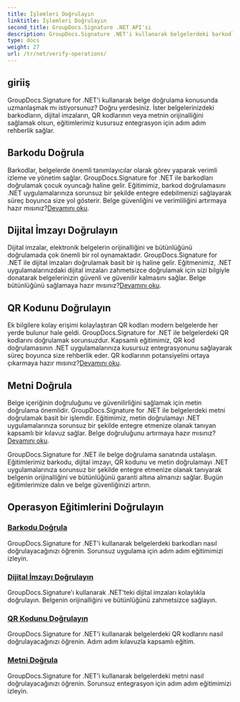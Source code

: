 ```yaml
---
title: İşlemleri Doğrulayın
linktitle: İşlemleri Doğrulayın
second_title: GroupDocs.Signature .NET API'si
description: GroupDocs.Signature .NET'i kullanarak belgelerdeki barkodları, dijital imzaları, QR kodlarını ve metinleri nasıl doğrulayacağınızı öğrenin. Kusursuz entegrasyon için adım adım eğitimler.
type: docs
weight: 27
url: /tr/net/verify-operations/
---
```

## giriiş

GroupDocs.Signature for .NET'i kullanarak belge doğrulama konusunda uzmanlaşmak mı istiyorsunuz? Doğru yerdesiniz. İster belgelerinizdeki barkodların, dijital imzaların, QR kodlarının veya metnin orijinalliğini sağlamak olsun, eğitimlerimiz kusursuz entegrasyon için adım adım rehberlik sağlar.

## Barkodu Doğrula
 Barkodlar, belgelerde önemli tanımlayıcılar olarak görev yaparak verimli izleme ve yönetim sağlar. GroupDocs.Signature for .NET ile barkodları doğrulamak çocuk oyuncağı haline gelir. Eğitimimiz, barkod doğrulamasını .NET uygulamalarınıza sorunsuz bir şekilde entegre edebilmenizi sağlayarak süreç boyunca size yol gösterir. Belge güvenliğini ve verimliliğini artırmaya hazır mısınız?[Devamını oku](./verify-barcode/).

## Dijital İmzayı Doğrulayın
Dijital imzalar, elektronik belgelerin orijinalliğini ve bütünlüğünü doğrulamada çok önemli bir rol oynamaktadır. GroupDocs.Signature for .NET ile dijital imzaları doğrulamak basit bir iş haline gelir. Eğitmenimiz, .NET uygulamalarınızdaki dijital imzaları zahmetsizce doğrulamak için sizi bilgiyle donatarak belgelerinizin güvenli ve güvenilir kalmasını sağlar. Belge bütünlüğünü sağlamaya hazır mısınız?[Devamını oku](./verify-digital/).

## QR Kodunu Doğrulayın
 Ek bilgilere kolay erişimi kolaylaştıran QR kodları modern belgelerde her yerde bulunur hale geldi. GroupDocs.Signature for .NET ile belgelerdeki QR kodlarını doğrulamak sorunsuzdur. Kapsamlı eğitimimiz, QR kod doğrulamasının .NET uygulamalarınıza kusursuz entegrasyonunu sağlayarak süreç boyunca size rehberlik eder. QR kodlarının potansiyelini ortaya çıkarmaya hazır mısınız?[Devamını oku](./verify-qr-code/).

## Metni Doğrula
Belge içeriğinin doğruluğunu ve güvenilirliğini sağlamak için metin doğrulama önemlidir. GroupDocs.Signature for .NET ile belgelerdeki metni doğrulamak basit bir işlemdir. Eğitimimiz, metin doğrulamayı .NET uygulamalarınıza sorunsuz bir şekilde entegre etmenize olanak tanıyan kapsamlı bir kılavuz sağlar. Belge doğruluğunu artırmaya hazır mısınız?[Devamını oku](./verify-text/).

GroupDocs.Signature for .NET ile belge doğrulama sanatında ustalaşın. Eğitimlerimiz barkodu, dijital imzayı, QR kodunu ve metin doğrulamayı .NET uygulamalarınıza sorunsuz bir şekilde entegre etmenize olanak tanıyarak belgenin orijinalliğini ve bütünlüğünü garanti altına almanızı sağlar. Bugün eğitimlerimize dalın ve belge güvenliğinizi artırın.
## Operasyon Eğitimlerini Doğrulayın
### [Barkodu Doğrula](./verify-barcode/)
GroupDocs.Signature for .NET'i kullanarak belgelerdeki barkodları nasıl doğrulayacağınızı öğrenin. Sorunsuz uygulama için adım adım eğitimimizi izleyin.
### [Dijital İmzayı Doğrulayın](./verify-digital/)
GroupDocs.Signature'ı kullanarak .NET'teki dijital imzaları kolaylıkla doğrulayın. Belgenin orijinalliğini ve bütünlüğünü zahmetsizce sağlayın.
### [QR Kodunu Doğrulayın](./verify-qr-code/)
GroupDocs.Signature for .NET'i kullanarak belgelerdeki QR kodlarını nasıl doğrulayacağınızı öğrenin. Adım adım kılavuzla kapsamlı eğitim.
### [Metni Doğrula](./verify-text/)
GroupDocs.Signature for .NET'i kullanarak belgelerdeki metni nasıl doğrulayacağınızı öğrenin. Sorunsuz entegrasyon için adım adım eğitimimizi izleyin.